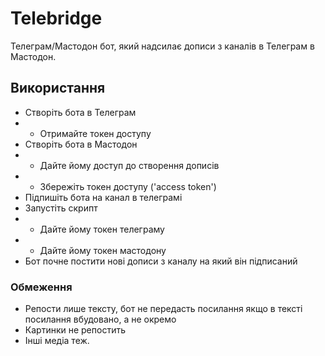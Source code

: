 # Telebridge

Телеграм/Мастодон бот, який надсилає дописи з каналів в Телеграм в Мастодон.

## Використання

- Створіть бота в Телеграм
- - Отримайте токен доступу
- Створіть бота в Мастодон
- - Дайте йому доступ до створення дописів
- - Збережіть токен доступу ('access token')
- Підпишіть бота на канал в телеграмі
- Запустіть скрипт
- - Дайте йому токен телеграму
- - Дайте йому токен мастодону
- Бот почне постити нові дописи з каналу на який він підписаний

### Обмеження

- Репости лише тексту,
  бот не передасть посилання якщо в тексті посилання вбудовано, а не окремо
- Картинки не репостить
- Інші медіа теж.
